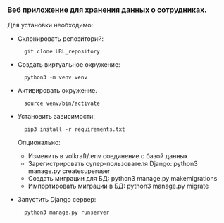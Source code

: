 ### Веб приложение для хранения данных о сотрудниках.

Для установки необходимо:
- Cклонировать репозиторий: 
  
        git clone URL_repository
  
- Cоздать виртуальное окружение:
  
        python3 -m venv venv
  
- Активировать окружение. 
  
        source venv/bin/activate

- Установить зависимости: 
  
        pip3 install -r requirements.txt


    Опционально:
    - Изменить в volkraft/.env соединение с базой данных
    - Зарегистрировать супер-пользователя Django: python3 manage.py createsuperuser
    - Создать миграции для БД: python3 manage.py makemigrations
    - Импортировать миграции в БД: python3 manage.py migrate

- Запустить Django сервер: 
  
        python3 manage.py runserver
